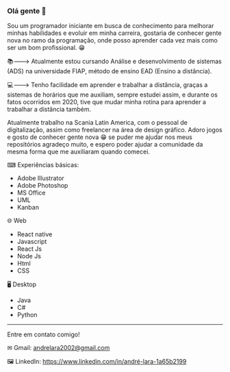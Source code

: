 ### Olá gente 👋
Sou um programador iniciante em busca de conhecimento para melhorar minhas habilidades e evoluir em minha carreira, gostaria de conhecer gente nova no ramo da programação, onde posso aprender cada vez mais como ser um bom profissional. 😁

📚---> Atualmente estou cursando Análise e desenvolvimento de sistemas (ADS) na universidade FIAP, método de ensino EAD (Ensino a distância).

💻---> Tenho facilidade em aprender e trabalhar a distância, graças a sistemas de horários que me auxiliam, sempre estudei assim, e durante os fatos ocorridos em 2020, tive que mudar minha rotina para aprender a trabalhar a distância também.

Atualmente trabalho na Scania Latin America, com o pessoal de digitalização, assim como freelancer na área de design gráfico.
Adoro jogos e gosto de conhecer gente nova 😁 se puder me ajudar nos meus repositórios agradeço muito, e espero poder ajudar a comunidade da mesma forma que me auxiliaram quando comecei.

⌨ Experiências básicas:
- Adobe Illustrator
- Adobe Photoshop
- MS Office
- UML
- Kanban

🌐 Web
- React native
- Javascript
- React Js
- Node Js
- Html
- CSS

🖥️ Desktop
- Java
- C#
- Python

-----------------------------------------------------------------------

Entre em contato comigo!

✉ Gmail: andrelara2002@gmail.com

🖼 LinkedIn: https://www.linkedin.com/in/andré-lara-1a65b2199
